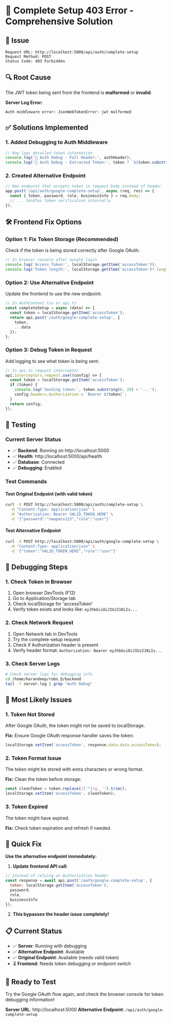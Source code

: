 # 🔧 Complete Setup 403 Error - Comprehensive Solution

## 🚨 **Issue**
```
Request URL: http://localhost:5000/api/auth/complete-setup
Request Method: POST
Status Code: 403 Forbidden
```

## 🔍 **Root Cause**
The JWT token being sent from the frontend is **malformed** or **invalid**.

**Server Log Error:**
```
Auth middleware error: JsonWebTokenError: jwt malformed
```

## ✅ **Solutions Implemented**

### **1. Added Debugging to Auth Middleware**
```javascript
// Now logs detailed token information
console.log('🔐 Auth Debug - Full Header:', authHeader);
console.log('🔐 Auth Debug - Extracted Token:', token ? `${token.substring(0, 20)}...` : 'MISSING');
```

### **2. Created Alternative Endpoint**
```javascript
// New endpoint that accepts token in request body instead of header
app.post('/api/auth/google-complete-setup', async (req, res) => {
  const { token, password, role, businessInfo } = req.body;
  // ... handles token verification internally
});
```

## 🛠️ **Frontend Fix Options**

### **Option 1: Fix Token Storage (Recommended)**
Check if the token is being stored correctly after Google OAuth:

```javascript
// In browser console after Google login
console.log('Access Token:', localStorage.getItem('accessToken'));
console.log('Token length:', localStorage.getItem('accessToken')?.length);
```

### **Option 2: Use Alternative Endpoint**
Update the frontend to use the new endpoint:

```javascript
// In AuthContext.tsx or api.ts
const completeSetup = async (data) => {
  const token = localStorage.getItem('accessToken');
  return api.post('/auth/google-complete-setup', {
    token,
    ...data
  });
};
```

### **Option 3: Debug Token in Request**
Add logging to see what token is being sent:

```javascript
// In api.ts request interceptor
api.interceptors.request.use((config) => {
  const token = localStorage.getItem('accessToken');
  if (token) {
    console.log('Sending token:', token.substring(0, 20) + '...');
    config.headers.Authorization = `Bearer ${token}`;
  }
  return config;
});
```

## 🧪 **Testing**

### **Current Server Status**
- ✅ **Backend**: Running on http://localhost:5000
- ✅ **Health**: http://localhost:5000/api/health
- ✅ **Database**: Connected
- ✅ **Debugging**: Enabled

### **Test Commands**

#### **Test Original Endpoint (with valid token)**
```bash
curl -X POST http://localhost:5000/api/auth/complete-setup \
  -H "Content-Type: application/json" \
  -H "Authorization: Bearer VALID_TOKEN_HERE" \
  -d '{"password":"newpass123","role":"user"}'
```

#### **Test Alternative Endpoint**
```bash
curl -X POST http://localhost:5000/api/auth/google-complete-setup \
  -H "Content-Type: application/json" \
  -d '{"token":"VALID_TOKEN_HERE","role":"user"}'
```

## 🔧 **Debugging Steps**

### **1. Check Token in Browser**
1. Open browser DevTools (F12)
2. Go to Application/Storage tab
3. Check localStorage for 'accessToken'
4. Verify token exists and looks like: `eyJhbGciOiJIUzI1NiIs...`

### **2. Check Network Request**
1. Open Network tab in DevTools
2. Try the complete-setup request
3. Check if Authorization header is present
4. Verify header format: `Authorization: Bearer eyJhbGciOiJIUzI1NiIs...`

### **3. Check Server Logs**
```bash
# Check server logs for debugging info
cd /home/karandeep/robo_Q/backend
tail -f server.log | grep "Auth Debug"
```

## 🎯 **Most Likely Issues**

### **1. Token Not Stored**
After Google OAuth, the token might not be saved to localStorage.

**Fix:** Ensure Google OAuth response handler saves the token:
```javascript
localStorage.setItem('accessToken', response.data.data.accessToken);
```

### **2. Token Format Issue**
The token might be stored with extra characters or wrong format.

**Fix:** Clean the token before storage:
```javascript
const cleanToken = token.replace(/['"]/g, '').trim();
localStorage.setItem('accessToken', cleanToken);
```

### **3. Token Expired**
The token might have expired.

**Fix:** Check token expiration and refresh if needed.

## 🚀 **Quick Fix**

**Use the alternative endpoint immediately:**

1. **Update frontend API call:**
```javascript
// Instead of relying on Authorization header
const response = await api.post('/auth/google-complete-setup', {
  token: localStorage.getItem('accessToken'),
  password,
  role,
  businessInfo
});
```

2. **This bypasses the header issue completely!**

## 📋 **Current Status**
- ✅ **Server**: Running with debugging
- ✅ **Alternative Endpoint**: Available
- ✅ **Original Endpoint**: Available (needs valid token)
- ⏳ **Frontend**: Needs token debugging or endpoint switch

## 🎉 **Ready to Test**
Try the Google OAuth flow again, and check the browser console for token debugging information!

**Server URL**: http://localhost:5000
**Alternative Endpoint**: `/api/auth/google-complete-setup`
